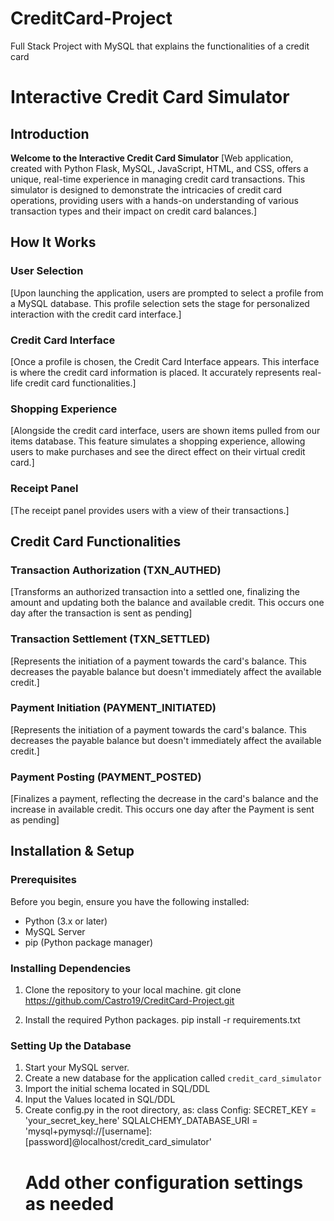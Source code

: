 # CreditCard-Project
 Full Stack Project with MySQL that explains the functionalities of a credit card
# Interactive Credit Card Simulator

## Introduction
**Welcome to the Interactive Credit Card Simulator**
[Web application, created with Python Flask, MySQL, JavaScript, HTML, and CSS, offers a unique, real-time experience in managing credit card transactions. This simulator is designed to demonstrate the intricacies of credit card operations, providing users with a hands-on understanding of various transaction types and their impact on credit card balances.]

## How It Works
### User Selection
[Upon launching the application, users are prompted to select a profile from a MySQL database. This profile selection sets the stage for personalized interaction with the credit card interface.]

### Credit Card Interface
[Once a profile is chosen, the Credit Card Interface appears. This interface is where the credit card information is placed. It accurately represents real-life credit card functionalities.]

### Shopping Experience
[Alongside the credit card interface, users are shown items pulled from our items database. This feature simulates a shopping experience, allowing users to make purchases and see the direct effect on their virtual credit card.]

### Receipt Panel
[The receipt panel provides users with a view of their transactions.]

## Credit Card Functionalities
### Transaction Authorization (TXN_AUTHED)
[Transforms an authorized transaction into a settled one, finalizing the amount and updating both the balance and available credit.
This occurs one day after the transaction is sent as pending]

### Transaction Settlement (TXN_SETTLED)
[Represents the initiation of a payment towards the card's balance. This decreases the payable balance but doesn't immediately affect the available credit.]

### Payment Initiation (PAYMENT_INITIATED)
[Represents the initiation of a payment towards the card's balance. This decreases the payable balance but doesn't immediately affect the available credit.]

### Payment Posting (PAYMENT_POSTED)
[Finalizes a payment, reflecting the decrease in the card's balance and the increase in available credit.
This occurs one day after the Payment  is sent as pending]

## Installation & Setup

### Prerequisites
Before you begin, ensure you have the following installed:
- Python (3.x or later)
- MySQL Server
- pip (Python package manager)

### Installing Dependencies
1. Clone the repository to your local machine.
git clone https://github.com/Castro19/CreditCard-Project.git

2. Install the required Python packages.
pip install -r requirements.txt

### Setting Up the Database
1. Start your MySQL server.
2. Create a new database for the application called `credit_card_simulator`
3. Import the initial schema located in SQL/DDL
4. Input the Values located in SQL/DDL
5. Create config.py in the root directory, as:
class Config:
    SECRET_KEY = 'your_secret_key_here'
    SQLALCHEMY_DATABASE_URI = 'mysql+pymysql://[username]:[password]@localhost/credit_card_simulator'
    # Add other configuration settings as needed


